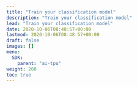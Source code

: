 ```yaml
---
title: "Train your classification model"
description: "Train your classification model"
lead: "Train your classification model"
date: 2020-10-06T08:48:57+00:00
lastmod: 2020-10-06T08:48:57+00:00
draft: false
images: []
menu:
  SDK:
    parent: "ai-tpu"
weight: 260
toc: true
---
```

